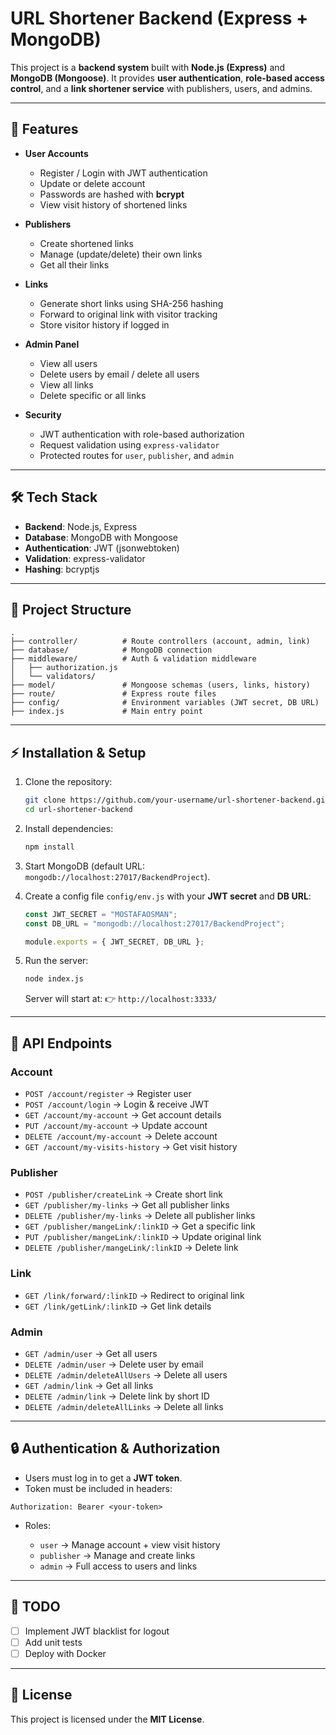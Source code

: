 # URL Shortener Backend (Express + MongoDB)

This project is a **backend system** built with **Node.js (Express)** and **MongoDB (Mongoose)**.
It provides **user authentication**, **role-based access control**, and a **link shortener service** with publishers, users, and admins.

---

## 🚀 Features

* **User Accounts**

    * Register / Login with JWT authentication
    * Update or delete account
    * Passwords are hashed with **bcrypt**
    * View visit history of shortened links

* **Publishers**

    * Create shortened links
    * Manage (update/delete) their own links
    * Get all their links

* **Links**

    * Generate short links using SHA-256 hashing
    * Forward to original link with visitor tracking
    * Store visitor history if logged in

* **Admin Panel**

    * View all users
    * Delete users by email / delete all users
    * View all links
    * Delete specific or all links

* **Security**

    * JWT authentication with role-based authorization
    * Request validation using `express-validator`
    * Protected routes for `user`, `publisher`, and `admin`

---

## 🛠️ Tech Stack

* **Backend**: Node.js, Express
* **Database**: MongoDB with Mongoose
* **Authentication**: JWT (jsonwebtoken)
* **Validation**: express-validator
* **Hashing**: bcryptjs

---

## 📂 Project Structure

```
.
├── controller/          # Route controllers (account, admin, link)
├── database/            # MongoDB connection
├── middleware/          # Auth & validation middleware
│   ├── authorization.js
│   └── validators/
├── model/               # Mongoose schemas (users, links, history)
├── route/               # Express route files
├── config/              # Environment variables (JWT secret, DB URL)
├── index.js             # Main entry point
```

---

## ⚡ Installation & Setup

1. Clone the repository:

   ```bash
   git clone https://github.com/your-username/url-shortener-backend.git
   cd url-shortener-backend
   ```

2. Install dependencies:

   ```bash
   npm install
   ```

3. Start MongoDB (default URL: `mongodb://localhost:27017/BackendProject`).

4. Create a config file `config/env.js` with your **JWT secret** and **DB URL**:

   ```js
   const JWT_SECRET = "MOSTAFAOSMAN";
   const DB_URL = "mongodb://localhost:27017/BackendProject";

   module.exports = { JWT_SECRET, DB_URL };
   ```

5. Run the server:

   ```bash
   node index.js
   ```

   Server will start at:
   👉 `http://localhost:3333/`

---

## 🔑 API Endpoints

### Account

* `POST /account/register` → Register user
* `POST /account/login` → Login & receive JWT
* `GET /account/my-account` → Get account details
* `PUT /account/my-account` → Update account
* `DELETE /account/my-account` → Delete account
* `GET /account/my-visits-history` → Get visit history

### Publisher

* `POST /publisher/createLink` → Create short link
* `GET /publisher/my-links` → Get all publisher links
* `DELETE /publisher/my-links` → Delete all publisher links
* `GET /publisher/mangeLink/:linkID` → Get a specific link
* `PUT /publisher/mangeLink/:linkID` → Update original link
* `DELETE /publisher/mangeLink/:linkID` → Delete link

### Link

* `GET /link/forward/:linkID` → Redirect to original link
* `GET /link/getLink/:linkID` → Get link details

### Admin

* `GET /admin/user` → Get all users
* `DELETE /admin/user` → Delete user by email
* `DELETE /admin/deleteAllUsers` → Delete all users
* `GET /admin/link` → Get all links
* `DELETE /admin/link` → Delete link by short ID
* `DELETE /admin/deleteAllLinks` → Delete all links

---

## 🔒 Authentication & Authorization

* Users must log in to get a **JWT token**.
* Token must be included in headers:

```http
Authorization: Bearer <your-token>
```

* Roles:

    * `user` → Manage account + view visit history
    * `publisher` → Manage and create links
    * `admin` → Full access to users and links

---

## 📝 TODO

* [ ] Implement JWT blacklist for logout
* [ ] Add unit tests
* [ ] Deploy with Docker

---

## 📜 License

This project is licensed under the **MIT License**.
